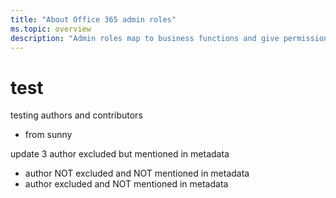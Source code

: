 ```yaml
---
title: "About Office 365 admin roles"
ms.topic: overview
description: "Admin roles map to business functions and give permissions to do specific tasks in the admin center. For example, the Service admin opens support tickets with Microsoft.."
---
```


# test
testing authors and contributors

+ from sunny

update 3
author excluded but mentioned in metadata

+ author NOT excluded and NOT mentioned in metadata
+ author excluded and NOT mentioned in metadata
